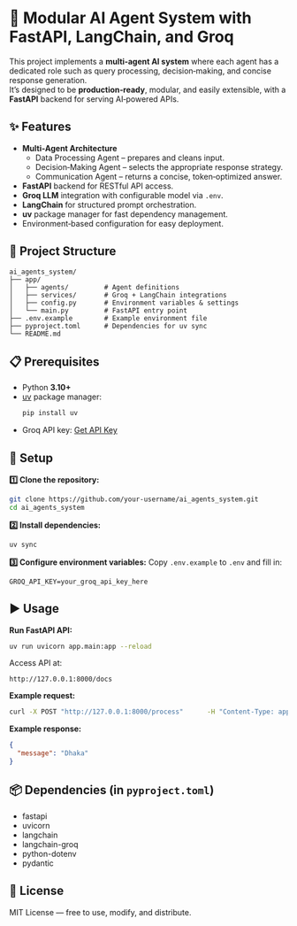# 🧠 Modular AI Agent System with FastAPI, LangChain, and Groq

This project implements a **multi‑agent AI system** where each agent has a dedicated role such as query processing, decision‑making, and concise response generation.  
It’s designed to be **production‑ready**, modular, and easily extensible, with a **FastAPI** backend for serving AI‑powered APIs.

## ✨ Features
- **Multi‑Agent Architecture**
  - Data Processing Agent – prepares and cleans input.
  - Decision‑Making Agent – selects the appropriate response strategy.
  - Communication Agent – returns a concise, token‑optimized answer.
- **FastAPI** backend for RESTful API access.
- **Groq LLM** integration with configurable model via `.env`.
- **LangChain** for structured prompt orchestration.
- **uv** package manager for fast dependency management.
- Environment‑based configuration for easy deployment.

## 📂 Project Structure
```
ai_agents_system/
├── app/
│   ├── agents/         # Agent definitions
│   ├── services/       # Groq + LangChain integrations
│   ├── config.py       # Environment variables & settings
│   └── main.py         # FastAPI entry point
├── .env.example        # Example environment file
├── pyproject.toml      # Dependencies for uv sync
└── README.md
```

## 📋 Prerequisites
- Python **3.10+**
- [uv](https://github.com/astral-sh/uv) package manager:
  ```bash
  pip install uv
  ```
- Groq API key: [Get API Key](https://console.groq.com/)

## 🚀 Setup

**1️⃣ Clone the repository:**
```bash
git clone https://github.com/your-username/ai_agents_system.git
cd ai_agents_system
```

**2️⃣ Install dependencies:**
```bash
uv sync
```

**3️⃣ Configure environment variables:**
Copy `.env.example` to `.env` and fill in:
```env
GROQ_API_KEY=your_groq_api_key_here
```

## ▶️ Usage

**Run FastAPI API:**
```bash
uv run uvicorn app.main:app --reload
```
Access API at:
```
http://127.0.0.1:8000/docs
```

**Example request:**
```bash
curl -X POST "http://127.0.0.1:8000/process"      -H "Content-Type: application/json"      -d '{"input": "What is the capital of Bangladesh?"}'
```

**Example response:**
```json
{
  "message": "Dhaka"
}
```

## 📦 Dependencies (in `pyproject.toml`)
- fastapi
- uvicorn
- langchain
- langchain-groq
- python-dotenv
- pydantic

## 📄 License
MIT License — free to use, modify, and distribute.
